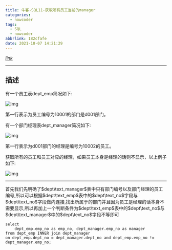 ```yaml
---
title: 牛客-SQL11-获取所有员工当前的manager
categories:
  - nowcoder
tags:
  - SQL
  - nowcoder
abbrlink: 182cfafe
date: 2021-10-07 14:21:29
---
```


[$link$](https://www.nowcoder.com/practice/e50d92b8673a440ebdf3a517b5b37d62?tpId=82&tags=&title=&difficulty=0&judgeStatus=0&rp=1)

<hr/>

## 描述

有一个员工表dept_emp简况如下:

![img](https://gitee.com/cao_ziqiang/img/raw/master/20211007142159.png)

第一行表示为员工编号为10001的部门是d001部门。

有一个部门经理表dept_manager简况如下:

![img](https://gitee.com/cao_ziqiang/img/raw/master/20211007142204.png)

第一行表示为d001部门的经理是编号为10002的员工。

获取所有的员工和员工对应的经理，如果员工本身是经理的话则不显示，以上例子如下:

![img](https://gitee.com/cao_ziqiang/img/raw/master/20211007142208.png)

<hr/>

首先我们先明确了$dept\text_manager$表中只有部门编号以及部门经理的员工编号,所以可以根据$dept\text_emp$表中的$dept\text_no$字段与$dept\text_no$字段做内连接,找出所属于的部门并且因为员工是经理的话本身不需要显示,所以再加上一个判断条件为$dept\text_emp$表中的$dept\text_no$与$dept\text_manager$中的$dept\text_no$字段不等即可

```mysql
select 
    dept_emp.emp_no as emp_no, dept_manager.emp_no as manager
from dept_emp INNER join dept_manager
on dept_emp.dept_no = dept_manager.dept_no and dept_emp.emp_no != dept_manager.emp_no;
```

